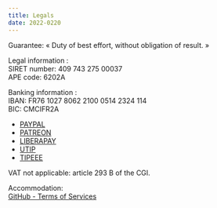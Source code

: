 ```yaml
---
title: Legals
date: 2022-0220
---
```


Guarantee: « Duty of best effort, without obligation of result. »

Legal information : \
SIRET number: 409 743 275 00037 \
APE code: 6202A

Banking information : \
IBAN: FR76 1027 8062 2100 0514 2324 114 \
BIC: CMCIFR2A

* [PAYPAL](HTTPS://PAYPAL.ME/KERMA)
* [PATREON](https://patreon.com/cybermind)
* [LIBERAPAY](https://liberapay.com/CyberMind/)
* [UTIP](https://www.utip.io/CyberMind/)
* [TIPEEE](https://fr.tipeee.com/cybermind/)

VAT not applicable: article 293 B of the CGI.

Accommodation: \
[GitHub - Terms of Services](https://docs.github.com/en/github/site-policy/github-terms-of-service#h-additional-terms-for-github-pages) 
